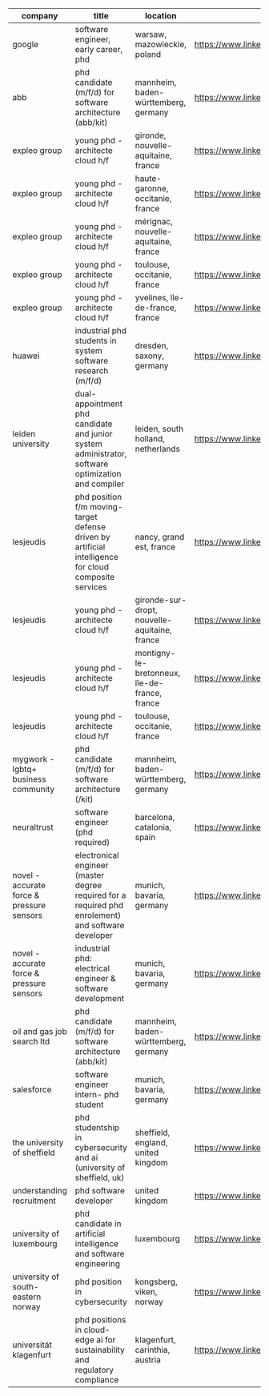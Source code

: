 |company|title|location|link|
|---|---|---|---|
|google|software engineer, early career, phd|warsaw, mazowieckie, poland|https://www.linkedin.com/jobs/view/3872972128|
|abb|phd candidate (m/f/d) for software architecture (abb/kit)|mannheim, baden-württemberg, germany|https://www.linkedin.com/jobs/view/3977098304|
|expleo group|young phd - architecte cloud h/f|gironde, nouvelle-aquitaine, france|https://www.linkedin.com/jobs/view/3902057668|
|expleo group|young phd - architecte cloud h/f|haute-garonne, occitanie, france|https://www.linkedin.com/jobs/view/3952848201|
|expleo group|young phd - architecte cloud h/f|mérignac, nouvelle-aquitaine, france|https://www.linkedin.com/jobs/view/3986228309|
|expleo group|young phd - architecte cloud h/f|toulouse, occitanie, france|https://www.linkedin.com/jobs/view/3986226786|
|expleo group|young phd - architecte cloud h/f|yvelines, île-de-france, france|https://www.linkedin.com/jobs/view/3869643279|
|huawei|industrial phd students in system software research (m/f/d)|dresden, saxony, germany|https://www.linkedin.com/jobs/view/3664562551|
|leiden university|dual-appointment phd candidate and junior system administrator, software optimization and compiler|leiden, south holland, netherlands|https://www.linkedin.com/jobs/view/3982905385|
|lesjeudis|phd position f/m moving-target defense driven by artificial intelligence for cloud composite services|nancy, grand est, france|https://www.linkedin.com/jobs/view/3989056387|
|lesjeudis|young phd - architecte cloud h/f|gironde-sur-dropt, nouvelle-aquitaine, france|https://www.linkedin.com/jobs/view/3984958039|
|lesjeudis|young phd - architecte cloud h/f|montigny-le-bretonneux, île-de-france, france|https://www.linkedin.com/jobs/view/3984959378|
|lesjeudis|young phd - architecte cloud h/f|toulouse, occitanie, france|https://www.linkedin.com/jobs/view/3984961841|
|mygwork - lgbtq+ business community|phd candidate (m/f/d) for software architecture (/kit)|mannheim, baden-württemberg, germany|https://www.linkedin.com/jobs/view/4021944351|
|neuraltrust|software engineer (phd required)|barcelona, catalonia, spain|https://www.linkedin.com/jobs/view/4020393953|
|novel - accurate force & pressure sensors|electronical engineer  (master degree required for a required phd enrolement) and software developer|munich, bavaria, germany|https://www.linkedin.com/jobs/view/3812329057|
|novel - accurate force & pressure sensors|industrial phd: electrical engineer & software development|munich, bavaria, germany|https://www.linkedin.com/jobs/view/3970209922|
|oil and gas job search ltd|phd candidate (m/f/d) for software architecture (abb/kit)|mannheim, baden-württemberg, germany|https://www.linkedin.com/jobs/view/4017378210|
|salesforce|software engineer intern- phd student|munich, bavaria, germany|https://www.linkedin.com/jobs/view/4018364912|
|the university of sheffield|phd studentship in cybersecurity and ai (university of sheffield, uk)|sheffield, england, united kingdom|https://www.linkedin.com/jobs/view/4011392674|
|understanding recruitment|phd software developer|united kingdom|https://www.linkedin.com/jobs/view/4020141805|
|university of luxembourg|phd candidate in artificial intelligence and software engineering|luxembourg|https://www.linkedin.com/jobs/view/3825028827|
|university of south-eastern norway|phd position in cybersecurity|kongsberg, viken, norway|https://www.linkedin.com/jobs/view/3969085969|
|universität klagenfurt|phd positions in cloud-edge ai for sustainability and regulatory compliance|klagenfurt, carinthia, austria|https://www.linkedin.com/jobs/view/4014335700|